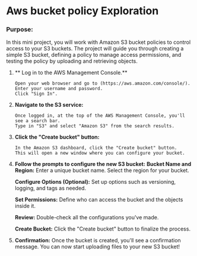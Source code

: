 # Aws bucket policy Exploration 

### Purpose:

In this mini project, you will work with Amazon S3 bucket policies to control access to your S3 buckets. The project will guide you through creating a simple S3 bucket, defining a policy to manage access permissions, and testing the policy by uploading and retrieving objects.

1. ** Log in to the AWS Management Console.**
   ```
   Open your web browser and go to (https://aws.amazon.com/console/).
   Enter your username and password.
   Click "Sign In".
   ```
2. **Navigate to the S3 service:**
   ```
   Once logged in, at the top of the AWS Management Console, you'll see a search bar. 
   Type in "S3" and select "Amazon S3" from the search results.
   ```

4. **Click the "Create bucket" button:**
   ```
   In the Amazon S3 dashboard, click the "Create bucket" button.
   This will open a new window where you can configure your bucket.
   ```

6. **Follow the prompts to configure the new S3 bucket:**
   **Bucket Name and Region:**
   Enter a unique bucket name.
   Select the region for your bucket.
   
   **Configure Options (Optional):**
   Set up options such as versioning, logging, and tags as needed.
   
   **Set Permissions:**
   Define who can access the bucket and the objects inside it.
   
   **Review:**
   Double-check all the configurations you've made.
   
   **Create Bucket:**
   Click the "Create bucket" button to finalize the process.

7. **Confirmation:**
   Once the bucket is created, you'll see a confirmation message.
   You can now start uploading files to your new S3 bucket!

